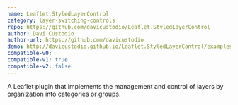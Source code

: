 ```yaml
---
name: Leaflet.StyledLayerControl
category: layer-switching-controls
repo: https://github.com/davicustodio/Leaflet.StyledLayerControl
author: Davi Custodio
author-url: https://github.com/davicustodio
demo: http://davicustodio.github.io/Leaflet.StyledLayerControl/examples/example1.html
compatible-v0:
compatible-v1: true
compatible-v2: false
---
```


A Leaflet plugin that implements the management and control of layers by organization into categories or groups.
